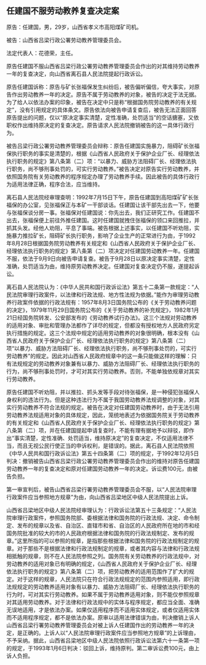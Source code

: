 ## 任建国不服劳动教养复查决定案

原告：任建国，男，29岁，山西省孝义市高阳煤矿司机。

被告：山西省吕梁行政公署劳动教养管理委员会。

法定代表人：花德荣，主任。

原告任建国不服山西省吕梁行政公署劳动教养管理委员会作出的对其维持劳动教养一年的复查决定，向山西省离石县人民法院提起行政诉讼。

原告任建国诉称：原告与矿长张福保发生纠纷后，被告偏听偏信，夸大事实，对原告作出劳动教养一年的决定。原告不属于劳动教养的对象，被告的决定于法无据。为了给人以依法办案的印象，被告在决定中只是称“根据国务院劳动教养的有关规定”，没有引用规定的具体条文。原告依法向被告申请复查后，被告无法正面回答原告提出的问题，仅以“原决定事实清楚，定性准确，处罚适当”的空话搪塞，又依职权作出维持原决定的复查决定。原告请求人民法院撤销被告的这一具体行政行为。

被告吕梁行政公署劳动教养管理委员会辩称：原告任建国实施暴力，阻碍矿长张福保执行职务的事实是清楚的，根据《山西省人民政府关于保护企业厂长、经理依法执行职务的规定》第八条第（二）项：“以暴力、威胁方法阻碍厂长、经理依法执行职务，尚不够刑事处罚的，可实行劳动教养。”被告决定对原告实行劳动教养，并依照国务院有关劳动教养的程序规定办理了劳动教养手续。因此被告的具体行政行为适用法律正确，程序合法，应当维持。

离石县人民法院经审理查明：1992年7月15日下午，原告任建国到高阳煤矿矿长张福保的办公室，见张福保正与本矿一干部谈话。任建国让该干部先出去一下，他要与张福保谈分房一事。张福保对任建国说：你先出去，我们正研究工作。任建国不出去，张福保便上前往外推任建国。这时任建国就拽住张福保的领口来回推拉，并抓其头发。经他人劝阻，平息了事端。被告根据上述事实，以任建国不听劝阻，实施暴力推拉矿长，阻碍矿长执行职务，影响了企业生产的正常进行为由，于1992年8月28日根据国务院劳动教养有关规定和《山西省人民政府关于保护企业厂长、经理依法执行职务的规定》第八条第（二）项决定对任建国劳动教养一年。任建国不服，依法于9月9日向被告申请复查。被告于9月28日以原决定事实清楚，定性准确，处罚适当为由，维持原劳动教养决定。任建国对复查决定仍不服，遂提起诉讼。

离石县人民法院认为：《中华人民共和国行政诉讼法》第五十二条第一款规定：“人民法院审理行政案件，以法律和行政法规、地方性法规为依据。”能作为审理劳动教养行政案件依据的行政法规有：1957年8月3日国务院公布的《关于劳动教养问题的决定》，1979年11月29日国务院公布的《关于劳动教养的补充规定》，1982年1月21日经国务院转发、公安部发布的《劳动教养试行办法》。这三个法规对劳动教养的适用对象、审批和管理办法都作了详尽的规定，但都没有授权地方人民政府另定执行措施的规定。这三个法规中规定的适用劳动教养的对象很明确，根本没有《山西省人民政府关于保护企业厂长、经理依法执行职务的规定》第八条第（二）项“以暴力、威胁方法阻碍厂长、经理依法执行职务，尚不够刑事处罚的，可实行劳动教养”的规定。因此对山西省人民政府规章中的这一条只能做这样的理解：只有法规规定的劳动教养对象兼有以暴力、威胁方法阻碍厂长、经理依法执行职务的行为，尚不够刑事处罚时，才可对其实行劳动教养。否则，不能单独依规章对其实行劳动教养。

原告任建国不听劝阻，并以推拉、抓头发等手段对待张福保，是一种侵犯张福保人身权利的违法行为。但是这种违法行为不属于我国劳动教养法规调整的对象，对其实行劳动教养不符合法规的规定。被告在决定对任建国劳动教养时，由于无法引用劳动教养法规适用对象的具体规定，因此，笼统地表述为依据国务院关于劳动教养的有关规定和《山西省人民政府关于保护企业厂长、经理依法执行职务的规定》第八条第（二）项，并在任建国提起申请复查时，不能有理有据地予以辩驳，即作出“事实清楚，定性准确、处罚适当，维持原决定”的复查决定，不仅适用法律不当，而且无视公民行使正当的申诉权利，是错误的。据此，离石县人民法院依照《中华人民共和国行政诉讼法》第五十四条第（二）项的规定，于1992年12月5日判决：撤销被告山西省吕梁行政公署劳动教养管理委员会作出的维持对原告任建国劳动教养一年的复查决定和原对任建国劳动教养一年的决定。诉讼费100元，由被告负担。

第一审宣判后，被告山西省吕梁行署劳动教养管理委员会不服，以“人民法院审理行政案件应当参照地方规章”为由，向山西省吕梁地区中级人民法院提出上诉。

山西省吕梁地区中级人民法院经审理认为：行政诉讼法第五十三条规定：“人民法院审理行政案件，参照国务院部、委根据法律和国务院的行政法规、决定、命令制定、发布的规章以及省、自治区、直辖市和省、自治区的人民政府所在地的市和经国务院批准的较大的市的人民政府根据法律和国务院的行政法规制定、发布的规章。”这里所指的可以参照的规章，是指那些根据法律和国务院的行政法规制定的规章。对于那些不是根据法律和行政法规制定的规章，或者其内容与法律和行政法规相抵触的规章，则不在人民法院参照之列。国务院有关劳动教养的行政法规中，对劳动教养的适用对象已有明确的规定，《山西省人民政府关于保护企业厂长、经理依法执行职务的规定》第八条第（二）项，把劳动教养的适用范围作了扩大的规定。对于这样的规章，人民法院只在符合行政法规规定的范围内参照适用，即行政法规规定的劳动教养适用对象有以暴力、威胁方法阻碍厂长、经理依法执行职务的行为时，可对其实行劳动教养。如果不属于劳动教养适用对象，则不能仅参照规章对其适用劳动教养。对于法律和行政法规中的实体与程序规定，都应当全面、准确无误地适用，才是依法办案。如果仅适用程序而不适用实体规定，或者仅适用实体而不适用程序规定，都不是依法办案。原审以适用法律错误为由，判决撤销上诉人山西省吕梁行署劳动教养管理委员会对被上诉人任建国作出的劳动教养一年的决定，是正确的。上诉人以“人民法院审理行政案件应当参照地方规章”的上诉理由，不予采纳。据此，山西省吕梁地区中级人民法院依照行政诉讼法第六十一条第一项的规定，于1993年1月6日判决：驳回上诉，维持原判。第二审诉讼费100元，由上诉人负担。

